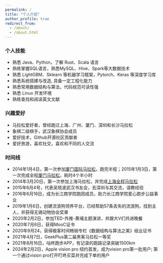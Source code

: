 ```yaml
---
permalink: /
title: "个人介绍"
author_profile: true
redirect_from: 
  - /about/
  - /about.html
---
```


### 个人技能

- 熟悉 Java、Python，了解 Rust、Scala 语言
- 熟练掌握SQL语言，熟悉MySQL、Hive、Spark等大数据技术
- 熟悉 LightGBM、Sklearn 等机器学习框架，Pytorch、Keras 等深度学习库
- 熟悉系统搭建与改造, 具备一定工程化能力
- 熟悉常用数据结构与算法，代码规范可读性强
- 熟悉 Linux 开发环境
- 熟练查找和阅读英文文献

### 兴趣爱好

- 马拉松爱好者，曾经跑过上海、广州、厦门、深圳和长沙马拉松
- 象棋二级棋手，武汉象棋协会成员
- 爱好技术，Github开源社区贡献者
- 爱好旅游，喜欢社交，喜欢和不同的人交流

### 时间线

- 2014年1月4日，第一次参加[厦门国际马拉松](https://zhangyumvp.cn/images/xiamen_mls.jpg)，跑完半程；2015年1月3日，第一次完成全程[厦门马拉松](https://zhangyumvp.cn/images/mls.jpg)，耗时4个半小时
- 2014年3月20日，第一次参加上海马拉松，并完成[上海全程马拉松](https://zhangyumvp.cn/images/shanghai_mls.jpg)
- 2015年6月4号，代表吴晓波武汉书友会，去深圳与其交流，请教经验
- 2016年6月16日，成为长江商学院跑团成员，助力长江商学院爱心跑步公益事业
- 2019年1月6日，创建流浪狗领养平台，已经帮助57条丢失的流浪狗，找到主人，并获得无锡动物协会奖章
- 2020年2月2日，参加TED-外推-黄埔主题演讲，并跟大V们共进晚餐
- 2020年7月6日，获得MooC证书
- 2020年9月24，获得极客时间畅销专栏《数据结构与算法之美》结业证书
- 2021年4月7日，GeekPlus第二届黑客马拉松一等奖
- 2021年8月16日，咕咚跑步APP，有记录的跑路记录突破1500km
- 2024年2月2日，Apple vision pro 纽约首发，成为vision pro第一批用户; 第一个通过vision pro打开叮咚买菜并完成下单的用户
  
